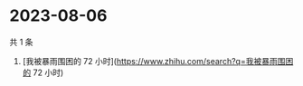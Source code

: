 # 2023-08-06

共 1 条

<!-- BEGIN ZHIHUSEARCH -->
<!-- 最后更新时间 Sun Aug 06 2023 04:05:58 GMT+0800 (China Standard Time) -->
1. [我被暴雨围困的 72 小时](https://www.zhihu.com/search?q=我被暴雨围困的 72 小时)
<!-- END ZHIHUSEARCH -->
